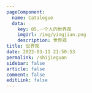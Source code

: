 ```yaml
---
pageComponent: 
  name: Catalogue
  data: 
    key: 05.一个人的世界观
    imgUrl: /img/yingjian.png
    description: 世界观
title: 世界观
date: 2022-03-11 21:50:53
permalink: /shijieguan
sidebar: false
article: false
comment: false
editLink: false
---
```


